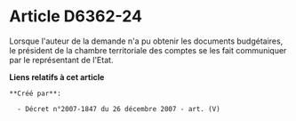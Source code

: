 # Article D6362-24

Lorsque l'auteur de la demande n'a pu obtenir les documents budgétaires, le président de la chambre territoriale des comptes
se les fait communiquer par le représentant de l'Etat.

**Liens relatifs à cet article**

	**Créé par**:

	  - Décret n°2007-1847 du 26 décembre 2007 - art. (V)
